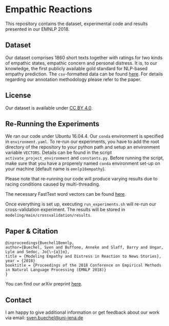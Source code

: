 # Empathic Reactions

This repository contains the dataset, experimental code and results presented in our EMNLP 2018.


## Dataset
Our dataset comprises 1860 short texts together with ratings for two kinds of empathic states, empathic concern and personal distress. It is, to our knowledge, the first publicly available gold standard for NLP-based empathy prediction. The `csv`-formatted data can be found [here](data/responses/data/messages.csv). For details regarding our annotation methodology please refer to the paper.

## License
Our dataset is available under [CC BY 4.0](https://creativecommons.org/licenses/by/4.0/).

## Re-Running the Experiments
We ran our code under Ubuntu 16.04.4. Our `conda` environment is specified in `environment.yaml`. To re-run our experiments, you have to add the root directory of the repository to your python path and setup an environment variable `VECTORS`. Details can be found in the script `activate_project_environment` and `constants.py`. Before running the script, make sure that you have a properely named `conda` environment set-up on your machine (default name is `emnlp18empathy`).

Please note that re-running our code will produce varying results due to racing conditions caused by multi-threading.

The necessary FastText word vectors can be found [here](https://fasttext.cc/docs/en/english-vectors.html).

Once everything is set up, executing `run_experiments.sh` will re-run our cross-validation experiment. The results will be stored in `modeling/main/crossvalidation/results`.

## Paper & Citation

```
@inproceedings{Buechel18emnlp,
author={Buechel, Sven and Buffone, Anneke and Slaff, Barry and Ungar, Lyle and Sedoc, Jo{\~{a}}o},
title = {Modeling Empathy and Distress in Reaction to News Stories},
year = {2018}
booktitle = {Proceedings of the 2018 Conference on Empirical Methods in Natural Language Processing (EMNLP 2018)}
}
```

You can find our arXiv preprint [here](https://arxiv.org/pdf/1808.10399.pdf).

## Contact
I am happy to give additional information or get feedback about our work via email: sven.buechel@uni-jena.de
